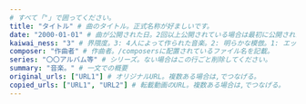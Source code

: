 ```yaml
---
# すべて「"」で囲ってください。
title: "タイトル" # 曲のタイトル。正式名称が好ましいです。
date: "2000-01-01" # 曲が公開された日。2回以上公開されている場合は最初に公開された日。
kaiwai_ness: "3" # 界隈度。3: 4人によって作られた音楽。2: 明らかな模倣。1: エッセンスを感じられるもの。
composer: "作曲者" # 作曲者。/composersに配置されているファイル名を記載。
series: "〇〇アルバム等" # シリーズ。ない場合はこの行ごと削除してください。
summary: "音楽。" # 一文での概要
original_urls: ["URL1"] # オリジナルURL。複数ある場合は,でつなげる。
copied_urls: ["URL1", "URL2"] # 転載動画のURL。複数ある場合は,でつなげる。
---
```


<!-- 自由に説明を書いてください。 -->
